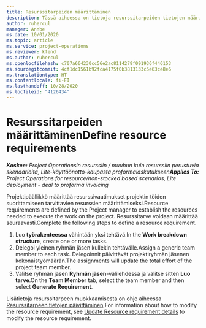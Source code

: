 ```yaml
---
title: Resurssitarpeiden määrittäminen
description: Tässä aiheessa on tietoja resurssitarpeiden tietojen määrittämisestä.
author: ruhercul
manager: Annbe
ms.date: 10/01/2020
ms.topic: article
ms.service: project-operations
ms.reviewer: kfend
ms.author: ruhercul
ms.openlocfilehash: c707a664230cc56e2ac8114279f091936f446153
ms.sourcegitcommit: 4cf1dc1561b92fca4175f0b3813133c5e63ce8e6
ms.translationtype: HT
ms.contentlocale: fi-FI
ms.lasthandoff: 10/28/2020
ms.locfileid: "4126434"
---
```

# <a name="define-resource-requirements"></a><span data-ttu-id="7bd60-103">Resurssitarpeiden määrittäminen</span><span class="sxs-lookup"><span data-stu-id="7bd60-103">Define resource requirements</span></span>

<span data-ttu-id="7bd60-104">_**Koskee:** Project Operationsin resurssiin / muuhun kuin resurssiin perustuvia skenaarioita, Lite-käyttöönotto-kaupasta proformalaskutukseen_</span><span class="sxs-lookup"><span data-stu-id="7bd60-104">_**Applies To:** Project Operations for resource/non-stocked based scenarios, Lite deployment - deal to proforma invoicing_</span></span>

<span data-ttu-id="7bd60-105">Projektipäällikkö määrittää resurssivaatimukset projektin töiden suorittamiseen tarvittavien resurssien määrittämiseksi.</span><span class="sxs-lookup"><span data-stu-id="7bd60-105">Resource requirements are defined by the Project manager to establish the resources needed to execute the work on the project.</span></span> <span data-ttu-id="7bd60-106">Resurssitarve voidaan määrittää seuraavasti.</span><span class="sxs-lookup"><span data-stu-id="7bd60-106">Complete the following steps to define a resource requirement.</span></span>

1.  <span data-ttu-id="7bd60-107">Luo **työrakenteessa** vähintään yksi tehtävä.</span><span class="sxs-lookup"><span data-stu-id="7bd60-107">In the **Work breakdown structure**, create one or more tasks.</span></span>
2.  <span data-ttu-id="7bd60-108">Delegoi yleinen ryhmän jäsen kullekin tehtävälle.</span><span class="sxs-lookup"><span data-stu-id="7bd60-108">Assign a generic team member to each task.</span></span> <span data-ttu-id="7bd60-109">Delegoinnit päivittävät projektiryhmän jäsenen kokonaistyömäärän.</span><span class="sxs-lookup"><span data-stu-id="7bd60-109">The assignments will update the total effort of the project team member.</span></span>
3.  <span data-ttu-id="7bd60-110">Valitse ryhmän jäsen **Ryhmän jäsen**-välilehdessä ja valitse sitten **Luo tarve**.</span><span class="sxs-lookup"><span data-stu-id="7bd60-110">On the **Team Member** tab, select the team member and then select **Generate Requirement**.</span></span>

<span data-ttu-id="7bd60-111">Lisätietoja resurssitarpeen muokkaamisesta on ohje aiheessa [Resurssitarpeen tietojen päivittäminen](define-resource-requirements.md).</span><span class="sxs-lookup"><span data-stu-id="7bd60-111">For information about how to modify the resource requirement, see [Update Resource requirement details](define-resource-requirements.md) to modify the resource requirement.</span></span>